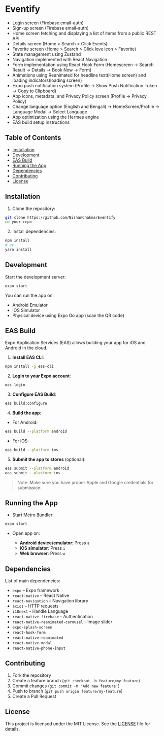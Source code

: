 # Eventify

- Login screen (Firebase email-auth)
- Sign-up screen (Firebase email-auth)
- Home screen fetching and displaying a list of items from a public REST API
- Details screen (Home > Search > Click Events)
- Favorite screen (Home > Search > Click love icon > Favorite)
- State management using Zustand
- Navigation implemented with React Navigation
- Form implementation using React Hook Form (Homescreen → Search Result → Details → Book Now → Form)
- Animations using Reanimated for headline text(Home screen) and loading indicators(loading screen)
- Expo push notification system (Profile → Show Push Notification Token → Copy to Clipboard)
- App icons, metadata, and Privacy Policy screen (Profile → Privacy Policy)
- Change language option (English and Bengali) → HomeScreen/Profile → Language Modal → Select Language
- App optimization using the Hermes engine
- EAS build setup instructions


## Table of Contents

- [Installation](#installation)
- [Development](#development)
- [EAS Build](#eas-build)
- [Running the App](#running-the-app)
- [Dependencies](#dependencies)
- [Contributing](#contributing)
- [License](#license)

## Installation

1. Clone the repository:

```bash
git clone https://github.com/NishanChakma/Eventify
cd your-repo
```

2. Install dependencies:

```bash
npm install
# or
yarn install
```


## Development

Start the development server:

```bash
expo start
```

You can run the app on:

- Android Emulator
- iOS Simulator
- Physical device using Expo Go app (scan the QR code)

## EAS Build

Expo Application Services (EAS) allows building your app for iOS and Android in the cloud.

1. **Install EAS CLI**:

```bash
npm install -g eas-cli
```

2. **Login to your Expo account**:

```bash
eas login
```

3. **Configure EAS Build**:

```bash
eas build:configure
```

4. **Build the app**:

- For Android:

```bash
eas build --platform android
```

- For iOS:

```bash
eas build --platform ios
```

5. **Submit the app to stores** (optional):

```bash
eas submit --platform android
eas submit --platform ios
```

> Note: Make sure you have proper Apple and Google credentials for submission.

## Running the App

- Start Metro Bundler:

```bash
expo start
```

- Open app on:

  - **Android device/emulator**: Press `a`
  - **iOS simulator**: Press `i`
  - **Web browser**: Press `w`

## Dependencies

List of main dependencies:

- `expo` – Expo framework
- `react-native` – React Native
- `react-navigation` – Navigation library
- `axios` – HTTP requests
- `i18next` - Handle Language
- `react-native-firebase` - Authentication
- `react-native-reanimated-carousel` - Image slider
- `expo-splash-screen`
- `react-hook-form`
- `react-native-reanimated`
- `react-native-modal`
- `react-native-phone-input`

## Contributing

1. Fork the repository
2. Create a feature branch (`git checkout -b feature/my-feature`)
3. Commit changes (`git commit -m 'Add new feature'`)
4. Push to branch (`git push origin feature/my-feature`)
5. Create a Pull Request

## License

This project is licensed under the MIT License. See the [LICENSE](LICENSE) file for details.
